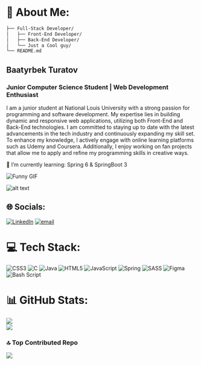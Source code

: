 # 💫 About Me: 

```bash Cyber Artist/
├── Full-Stack Developer/
│   ├── Front-End Developer/
│   ├── Back-End Developer/
│   └── Just a Cool guy/
└── README.md
```
## Baatyrbek Turatov 
### Junior Computer Science Student | Web Development Enthusiast
<p>I am a junior student at National Louis University with a strong passion for programming and software development. My expertise lies in building dynamic and responsive web applications, utilizing both Front-End and Back-End technologies. I am committed to staying up to date with the latest advancements in the tech industry and continuously expanding my skill set. To enhance my knowledge, I actively engage with online learning platforms such as Udemy and Coursera. Additionally, I enjoy working on fan projects that allow me to apply and refine my programming skills in creative ways.</p>

🌱 I’m currently learning: Spring 6 & SpringBoot 3<br>

<img src="https://media4.giphy.com/media/v1.Y2lkPTc5MGI3NjExZTJjaGJmZm00YXY1cmpiaHJvNXc1ejI5MmNnaWd4OHdueWx1ODZrNCZlcD12MV9pbnRlcm5hbF9naWZfYnlfaWQmY3Q9Zw/8PBHolXjrUV7DuRtbG/giphy.gif" alt="Funny GIF">

![alt text](https://media4.giphy.com/media/v1.Y2lkPTc5MGI3NjExZTJjaGJmZm00YXY1cmpiaHJvNXc1ejI5MmNnaWd4OHdueWx1ODZrNCZlcD12MV9pbnRlcm5hbF9naWZfYnlfaWQmY3Q9Zw/8PBHolXjrUV7DuRtbG/giphy.gif)

## 🌐 Socials:
[![LinkedIn](https://img.shields.io/badge/LinkedIn-%230077B5.svg?logo=linkedin&logoColor=white)](https://linkedin.com/in/bturatov) [![email](https://img.shields.io/badge/Email-D14836?logo=gmail&logoColor=white)](mailto:baatyrbekturatov25@gmail.com) 

# 💻 Tech Stack:
![CSS3](https://img.shields.io/badge/css3-%231572B6.svg?style=for-the-badge&logo=css3&logoColor=white) ![C](https://img.shields.io/badge/c-%2300599C.svg?style=for-the-badge&logo=c&logoColor=white) ![Java](https://img.shields.io/badge/java-%23ED8B00.svg?style=for-the-badge&logo=openjdk&logoColor=white) ![HTML5](https://img.shields.io/badge/html5-%23E34F26.svg?style=for-the-badge&logo=html5&logoColor=white) ![JavaScript](https://img.shields.io/badge/javascript-%23323330.svg?style=for-the-badge&logo=javascript&logoColor=%23F7DF1E) ![Spring](https://img.shields.io/badge/spring-%236DB33F.svg?style=for-the-badge&logo=spring&logoColor=white) ![SASS](https://img.shields.io/badge/SASS-hotpink.svg?style=for-the-badge&logo=SASS&logoColor=white) ![Figma](https://img.shields.io/badge/figma-%23F24E1E.svg?style=for-the-badge&logo=figma&logoColor=white) ![Bash Script](https://img.shields.io/badge/bash_script-%23121011.svg?style=for-the-badge&logo=gnu-bash&logoColor=white)

# 📊 GitHub Stats:
<!--![](https://github-readme-stats.vercel.app/api?username=MrSandwick&theme=dark&hide_border=true&include_all_commits=false&count_private=false)<br/> -->
![](https://github-readme-streak-stats.herokuapp.com/?user=MrSandwick&theme=dark&hide_border=true)<br/>
![](https://github-readme-stats.vercel.app/api/top-langs/?username=MrSandwick&theme=dark&hide_border=true&include_all_commits=false&count_private=false&layout=compact)

### 🔝 Top Contributed Repo
![](https://github-contributor-stats.vercel.app/api?username=MrSandwick&limit=5&theme=tokyonight&combine_all_yearly_contributions=true)

<!-- Proudly created with GPRM ( https://gprm.itsvg.in ) -->